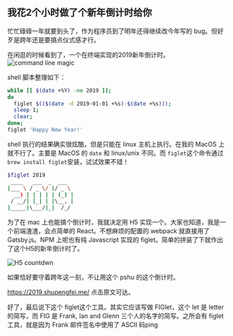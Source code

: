 我花2个小时做了个新年倒计时给你
---

忙忙碌碌一年就要到头了，作为程序员到了明年还得继续改今年写的 bug。但好歹是跨年还是要搞点仪式感才行。

在闲逛的时候看到了，一个在终端实现的2019新年倒计时。
![command line magic](http://cdn2.51ulong.com/18-12-29/67719352.jpg)

shell 脚本整理如下：
```bash
while [[ $(date +%Y) -ne 2019 ]];
do 
  figlet $(($(date -d 2019-01-01 +%s)-$(date +%s)));
  sleep 1;
  clear;
done;
figlet 'Happy New Year!'
```
shell 执行的结果确实很炫酷，但是只能在 linux 主机上执行。在我的 MacOS 上就不行了。主要是 MacOS 的 `date`  和 linux/unix 不同。而 `figlet`这个命令通过`brew install figlet`安装，试试效果不错！

```bash
$figlet 2019
 ____   ___  _  ___
|___ \ / _ \/ |/ _ \
  __) | | | | | (_) |
 / __/| |_| | |\__, |
|_____|\___/|_|  /_/

```
为了在 mac 上也能搞个倒计时，我就决定用 H5 实现一个。大家也知道，我是一个前端渣渣，会点简单的 React。不想麻烦的配置的 webpack 就直接用了 Gatsby.js。NPM 上呢也有纯 Javascript 实现的 figlet。简单的拼装了下就作出了这个H5的新年倒计时了。

![H5 countdwn](http://cdn2.51ulong.com/18-12-29/30949467.jpg)

如果恰好要守着跨年这一刻，不让用这个 pshu 的这个倒计时。

https://2019.shupengfei.me/  点击原文可达。

好了，最后说下这个 figlet这个工具。其实它应该写做 FIGlet，这个 let 是 letter 的简写，而 FIG 是 Frank, Ian and Glenn 三个人的名字的简写。之所会有 figlet 工具，就是因为 Frank 邮件签名中使用了 ASCII 码ping
<!--stackedit_data:
eyJoaXN0b3J5IjpbLTg3ODEzOTk1MiwxMzA3MzQ5MjIxLDg4Mj
c1OTk1Niw4NzYzMjcwNTAsMTc1MzMzMzc1MCwxNDQzOTA0MjQ4
XX0=
-->